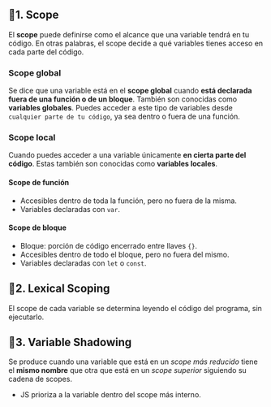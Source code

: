 ## 📍1. Scope

El **scope** puede definirse como el alcance que una variable tendrá en tu código. En otras palabras, el scope decide a qué variables tienes acceso en cada parte del código.

### Scope global

Se dice que una variable está en el **scope global** cuando **está declarada fuera de una función o de un bloque**. También son conocidas como **variables globales**. Puedes acceder a este tipo de variables desde `cualquier parte de tu código`, ya sea dentro o fuera de una función.

### Scope local

Cuando puedes acceder a una variable únicamente **en cierta parte del código**. Estas también son conocidas como **variables locales**.

#### Scope de función

- Accesibles dentro de toda la función, pero no fuera de la misma.
- Variables declaradas con `var`.

#### Scope de bloque

- Bloque: porción de código encerrado entre llaves `{}`.
- Accesibles dentro de todo el bloque, pero no fuera del mismo.
- Variables declaradas con `let` o `const`.

## 📍2. Lexical Scoping

El scope de cada variable se determina leyendo el código del programa, sin ejecutarlo.

## 📍3. Variable Shadowing

Se produce cuando una variable que está en un _scope más reducido_ tiene el **mismo nombre** que otra que está en un _scope superior_ siguiendo su cadena de scopes.

- JS prioriza a la variable dentro del scope más interno.
